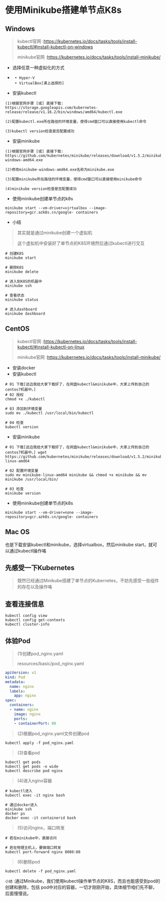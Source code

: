 # 使用Minikube搭建单节点K8s 

## Windows

> kubectl官网 :https://kubernetes.io/docs/tasks/tools/install-kubectl/#install-kubectl-on-windows 
>
> minikube官网 :https://kubernetes.io/docs/tasks/tools/install-minikube/ 

- 选择任意一种虚拟化的方式 

- ```Hyper-V
   • Hyper-V
   • VirtualBox[课上选择的]
  ```

- 安装kubectl 

```
(1)根据官网步骤 [或] 直接下载: 
https://storage.googleapis.com/kubernetes- release/release/v1.16.2/bin/windows/amd64/kubectl.exe

(2)配置kubectl.exe所在路径的环境变量，使得cmd窗口可以直接使用kubectl命令 

(3)kubectl version检查是否配置成功
```

- 安装minikube 

```
(1)根据官网步骤 [或] 直接下载: https://github.com/kubernetes/minikube/releases/download/v1.5.2/minikube- windows-amd64.exe

(2)修改minikube-windows-amd64.exe名称为minikube.exe 

(3)配置minikube所在路径的环境变量，使得cmd窗口可以直接使用minikube命令 

(4)minikube version检查是否配置成功
```

- 使用minikube创建单节点的k8s 

```shell
minikube start --vm-driver=virtualbox --image-repository=gcr.azk8s.cn/google- containers
```

- 小结 

> 其实就是通过minikube创建一个虚拟机 
>
> 这个虚拟机中安装好了单节点的K8S环境然后通过kubectl进行交互

```shell
# 创建K8S 
minikube start

# 删除K8S 
minikube delete

# 进入到K8S的机器中 
minikube ssh

# 查看状态 
minikube status

# 进入dashboard 
minikube dashboard
```

## **CentOS** 

> kubectl官网 :https://kubernetes.io/docs/tasks/tools/install-kubectl/#install-kubectl-on-linux 
>
> minikube官网 :https://kubernetes.io/docs/tasks/tools/install-minikube/ 

- 安装docker 
- 安装kubectl 

```shell
# 01 下载[这边我给大家下载好了，在网盘kubectl&minikube中，大家上传到自己的centos7机器中。] 
# 02 授权
chmod +x ./kubectl 

# 03 添加到环境变量
sudo mv ./kubectl /usr/local/bin/kubectl

# 04 检查 
kubectl version
```

- 安装minikube 

```shell
# 01 下载[这边我给大家下载好了，在网盘kubectl&minikube中，大家上传到自己的centos7机器中。] wget https://github.com/kubernetes/minikube/releases/download/v1.5.2/minikube- linux-amd64

# 02 配置环境变量
sudo mv minikube-linux-amd64 minikube && chmod +x minikube && mv minikube /usr/local/bin/

# 03 检查 
minikube version
```

- 使用minikube创建单节点的k8s 

```shell
minikube start --vm-driver=none --image-repository=gcr.azk8s.cn/google- containers
```

## **Mac OS** 

也是下载安装kubectl和minikube，选择virtualbox，然后minikube start，就可以通过kubectl操作咯 

## 先感受一下Kubernetes

> 既然已经通过Minikube搭建了单节点的Kubernetes，不妨先感受一些组件的存在以及操作咯 

## 查看连接信息

```shell
kubectl config view 
kubectl config get-contexts 
kubectl cluster-info
```

## 体验Pod 

> (1)创建pod_nginx.yaml 
>
> resources/basic/pod_nginx.yaml 

```yaml
apiVersion: v1
kind: Pod
metadata:
  name: nginx
  labels:
    app: nginx
spec:
  containers:
  - name: nginx
    image: nginx
    ports:
    - containerPort: 80
```

> (2)根据pod_nginx.yaml文件创建pod 

```shel
kubectl apply -f pod_nginx.yaml
```

> (3)查看pod 

```shell
kubectl get pods
kubectl get pods -o wide 
kubectl describe pod nginx
```

> (4)进入nginx容器 

```shell
# kubectl进入
kubectl exec -it nginx bash

# 通过docker进入
minikube ssh
docker ps
docker exec -it containerid bash
```

> (5)访问nginx，端口转发 

```shell
# 若在minikube中，直接访问

# 若在物理主机上，要做端口转发
kubectl port-forward nginx 8080:80
```

> (6)删除pod 

```shel
kubectl delete -f pod_nginx.yaml
```

`小结` :通过Minikube，我们使用kubectl操作单节点的K8S，而且也能感受到pod的创建和删除，包括 pod中对应的容器，一切才刚刚开始，具体细节咱们先不聊，后面慢慢说。 